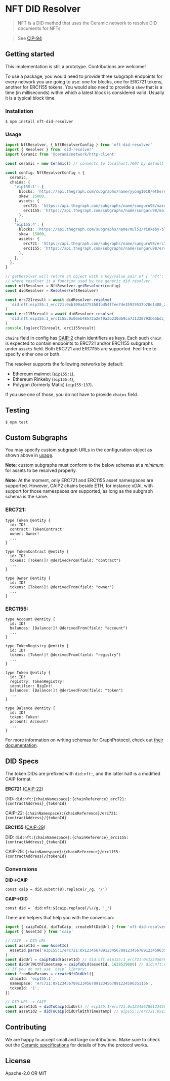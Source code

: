 # NFT DID Resolver

> NFT is a DID method that uses the Ceramic network to resolve DID documents for NFTs

> See [CIP-94](https://github.com/ceramicnetwork/CIP/blob/main/CIPs/CIP-94/CIP-94.md)

## Getting started

This implementation is still a prototype. Contributions are welcome!

To use a package, you would need to provide three subgraph endpoints for every network you are going to use:
one for blocks, one for ERC721 tokens, another for ERC1155 tokens. You would also need to provide a `skew` that
is a time (in milliseconds) within which a latest block is considered valid. Usually it is a typical block time.

### Installation

```
$ npm install nft-did-resolver
```

### Usage

```typescript
import NftResolver, { NftResolverConfig } from 'nft-did-resolver'
import { Resolver } from 'did-resolver'
import Ceramic from '@ceramicnetwork/http-client'

const ceramic = new Ceramic() // connects to localhost:7007 by default

const config: NftResolverConfig = {
  ceramic,
  chains: {
    'eip155:1': {
      blocks: 'https://api.thegraph.com/subgraphs/name/yyong1010/ethereumblocks',
      skew: 15000,
      assets: {
        erc721: 'https://api.thegraph.com/subgraphs/name/sunguru98/mainnet-erc721-subgraph',
        erc1155: 'https://api.thegraph.com/subgraphs/name/sunguru98/mainnet-erc1155-subgraph',
      },
    },
    'eip155:4': {
      blocks: 'https://api.thegraph.com/subgraphs/name/mul53/rinkeby-blocks',
      skew: 15000,
      assets: {
        erc721: 'https://api.thegraph.com/subgraphs/name/sunguru98/erc721-rinkeby-subgraph',
        erc1155: 'https://api.thegraph.com/subgraphs/name/sunguru98/erc1155-rinkeby-subgraph',
      },
    },
  },
}

// getResolver will return an object with a key/value pair of { 'nft': resolver }
// where resolver is a function used by the generic did resolver.
const nftResolver = NftResolver.getResolver(config)
const didResolver = Resolver(nftResolver)

const erc721result = await didResolver.resolve(
  'did:nft:eip155:1_erc721:0xb300a43751601bd54ffee7de35929537b28e1488_2'
)
const erc1155result = await didResolver.resolve(
  'did:nft:eip155:1_erc1155:0x06eb48572a2ef9a3b230d69ca731330793b65bdc_1'
)
console.log(erc721result, erc1155result)
```

`chains` field in config has [CAIP-2](https://github.com/ChainAgnostic/CAIPs/blob/master/CAIPs/caip-2.md) chain identifiers as keys.
Each such `chain` is expected to contain endpoints to ERC721 and/or ERC1155 subgraphs under `assets` field.
Both ERC721 and ERC1155 are supported. Feel free to specify either one or both.

The resolver supports the following networks by default:

- Ethereum mainnet (`eip155:1`),
- Ethereum Rinkeby (`eip155:4`),
- Polygon (formerly Matic) (`eip155:137`).

If you use one of those, you do not have to provide `chains` field.

## Testing

```
$ npm test
```

## Custom Subgraphs

You may specify custom subgraph URLs in the configuration object as shown above in [usage](#usage).

**Note**: custom subgraphs must conform to the below schemas at a _minimum_ for assets to be resolved properly.

**Note**: At the moment, only ERC721 and ERC1155 asset namespaces are supported. However, CAIP2 chains beside ETH,
for instance xDAI, with support for those namespaces _are_ supported, as long as the subgraph schema is the same.

### ERC721:

```gql
type Token @entity {
  id: ID!
  contract: TokenContract!
  owner: Owner!
  ...
}

type TokenContract @entity {
  id: ID!
  tokens: [Token!]! @derivedFrom(field: "contract")
  ...
}

type Owner @entity {
  id: ID!
  tokens: [Token!]! @derivedFrom(field: "owner")
  ...
}

```

### ERC1155:

```gql
type Account @entity {
  id: ID!
  balances: [Balance!]! @derivedFrom(field: "account")
  ...
}

type TokenRegistry @entity {
  id: ID!
  tokens: [Token!]! @derivedFrom(field: "registry")
  ...
}

type Token @entity {
  id: ID!
  registry: TokenRegistry!
  identifier: BigInt!
  balances: [Balance!]! @derivedFrom(field: "token")
  ...
}

type Balance @entity {
  id: ID!
  token: Token!
  account: Account!
  ...
}

```

For more information on writing schemas for GraphProtocol, check out [their documentation](https://thegraph.com/docs/define-a-subgraph#defining-entities).

## DID Specs

The token DIDs are prefixed with `did:nft:`, and the latter half is a modified CAIP format.

**ERC721** ([CAIP-22](https://github.com/ChainAgnostic/CAIPs/blob/master/CAIPs/CAIP-22.md))

DID: `did:nft:{chainNamespace}:{chainReference}_erc721:{contractAddress}_{tokenId}`

CAIP-22: `{chainNamespace}:{chainReference}/erc721:{contractAddress}/{tokenId}`

**ERC1155** ([CAIP-29](https://github.com/ChainAgnostic/CAIPs/blob/master/CAIPs/CAIP-29.md))

DID: `did:nft:{chainNamespace}:{chainReference}_erc1155:{contractAddress}_{tokenId}`

CAIP-29: `{chainNamespace}:{chainReference}/erc1155:{contractAddress}/{tokenId}`

### Conversions

**DID->CAIP**

```
const caip = did.substr(8).replace(/_/g, '/')
```

**CAIP->DID**

```
const did = `did:nft:${caip.replace(/\//g, '_')
```

There are helpers that help you with the conversion:

```typescript
import { caipToDid, didToCaip, createNftDidUrl } from 'nft-did-resolver'
import { AssetId } from 'caip'

// CAIP -> DID URL
const assetId = new AssetId(
  AssetId.parse('eip155:1/erc721:0x1234567891234567891234567891234596351156/1')
)
const didUrl = caipToDid(assetId) // did:nft:eip155:1_erc721:0x1234567891234567891234567891234596351156_1
const didUrlWithTimestamp = caipToDid(assetId, 1628529680) // did:nft:eip155:1_erc721:0x1234567891234567891234567891234596351156_1?versionTime=2021-08-09T17:21:20Z
// If you do not use `caip` library:
const fromRawParams = createNftDidUrl({
  chainId: 'eip155:1',
  namespace: 'erc721:0x1234567891234567891234567891234596351156',
  tokenId: '1',
})

// DID URL -> CAIP
const assetId1 = didToCaip(didUrl) // eip155:1/erc721:0x1234567891234567891234567891234596351156/1
const assetId2 = didToCaip(didUrlWithTimestamp) // eip155:1/erc721:0x1234567891234567891234567891234596351156/1
```

## Contributing

We are happy to accept small and large contributions. Make sure to check out the [Ceramic specifications](https://github.com/ceramicnetwork/specs) for details of how the protocol works.

## License

Apache-2.0 OR MIT
